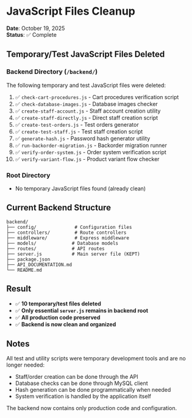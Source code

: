 # JavaScript Files Cleanup

**Date**: October 19, 2025  
**Status**: ✅ Complete

## Temporary/Test JavaScript Files Deleted

### Backend Directory (`/backend/`)

The following temporary and test JavaScript files were deleted:

1. ✅ `check-cart-procedures.js` - Cart procedures verification script
2. ✅ `check-database-images.js` - Database images checker
3. ✅ `create-staff-account.js` - Staff account creation utility
4. ✅ `create-staff-directly.js` - Direct staff creation script
5. ✅ `create-test-orders.js` - Test orders generator
6. ✅ `create-test-staff.js` - Test staff creation script
7. ✅ `generate-hash.js` - Password hash generator utility
8. ✅ `run-backorder-migration.js` - Backorder migration runner
9. ✅ `verify-order-system.js` - Order system verification script
10. ✅ `verify-variant-flow.js` - Product variant flow checker

### Root Directory

- No temporary JavaScript files found (already clean)

## Current Backend Structure

```
backend/
├── config/              # Configuration files
├── controllers/         # Route controllers
├── middleware/          # Express middleware
├── models/             # Database models
├── routes/             # API routes
├── server.js           # Main server file (KEPT)
├── package.json
├── API_DOCUMENTATION.md
└── README.md
```

## Result

- ✅ **10 temporary/test files deleted**
- ✅ **Only essential `server.js` remains in backend root**
- ✅ **All production code preserved**
- ✅ **Backend is now clean and organized**

## Notes

All test and utility scripts were temporary development tools and are no longer needed:
- Staff/order creation can be done through the API
- Database checks can be done through MySQL client
- Hash generation can be done programmatically when needed
- System verification is handled by the application itself

The backend now contains only production code and configuration.
